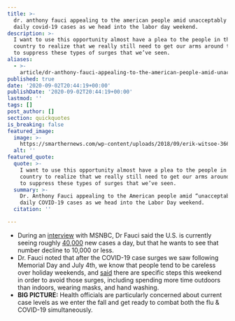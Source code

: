 ```yaml
---
title: >-
  dr. anthony fauci appealing to the american people amid unacceptably high
  daily covid-19 cases as we head into the labor day weekend.
description: >-
  I want to use this opportunity almost have a plea to the people in this
  country to realize that we really still need to get our arms around this and
  to suppress these types of surges that we’ve seen.
aliases:
  - >-
    article/dr-anthony-fauci-appealing-to-the-american-people-amid-unacceptably-high-daily-covid-19-cases-as-we-head-into-the-labor-day-weekend/
published: true
date: '2020-09-02T20:44:19+00:00'
publishDate: '2020-09-02T20:44:19+00:00'
lastmod: ''
tags: []
post_author: []
section: quickquotes
is_breaking: false
featured_image:
  image: >-
    https://smarthernews.com/wp-content/uploads/2018/09/erik-witsoe-366893-unsplash-min-scaled.jpg
  alt: ''
featured_quote:
  quote: >-
    I want to use this opportunity almost have a plea to the people in this
    country to realize that we really still need to get our arms around this and
    to suppress these types of surges that we’ve seen.
  summary: >-
    Dr. Anthony Fauci appealing to the American people amid “unacceptably high”
    daily COVID-19 cases as we head into the Labor Day weekend.
  citation: ''

---
```

*   During an [interview](\"https://www.youtube.com/watch?v=3D2f36_VhtU\") with MSNBC, Dr Fauci said the U.S. is currently seeing roughly [40,000](\"https://covid.cdc.gov/covid-data-tracker/?utm_source=morning_brew#trends\") new cases a day, but that he wants to see that number decline to 10,000 or less.
*   Dr. Fauci noted that after the COVID-19 case surges we saw following Memorial Day and July 4th, we know that people tend to be careless over holiday weekends, and [said](\"https://www.youtube.com/watch?v=3D2f36_VhtU\") there are specific steps this weekend in order to avoid those surges, including spending more time outdoors than indoors, wearing masks, and hand washing.
*   **BIG PICTURE:** Health officials are particularly concerned about current case levels as we enter the fall and get ready to combat both the flu & COVID-19 simultaneously.
